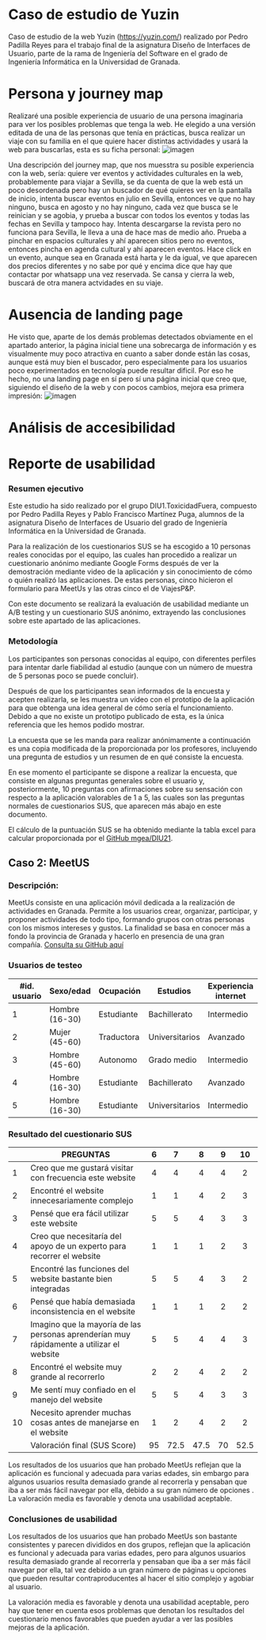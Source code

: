 # Caso de estudio de Yuzin
Caso de estudio de la web Yuzin (https://yuzin.com/) realizado por Pedro Padilla Reyes para el trabajo final de la asignatura Diseño de Interfaces de Usuario, parte de la rama de Ingeniería del Software en el grado de Ingeniería Informática en la Universidad de Granada.

# Persona y journey map
Realizaré una posible experiencia de usuario de una persona imaginaria para ver los posibles problemas que tenga la web.
He elegido a una versión editada de una de las personas que tenía en prácticas, busca realizar un viaje con su familia en el que quiere hacer distintas actividades y usará la web para buscarlas, esta es su ficha personal:
![imagen](https://user-images.githubusercontent.com/79611016/122656254-0c161380-d159-11eb-81bc-678deb626919.png)

Una descripción del journey map, que nos muesstra su posible experiencia con la web, sería: quiere ver eventos y actividades culturales en la web, probablemente para viajar a Sevilla, se da cuenta de que la web está un poco desordenada pero hay un buscador de qué quieres ver en la pantalla de inicio, intenta buscar eventos en julio en Sevilla, entonces ve que no hay ninguno, busca en agosto y no hay ninguno, cada vez que busca se le reinician y se agobia, y prueba a buscar con todos los eventos y todas las fechas en Sevilla y tampoco hay. Intenta descargarse la revista pero no funciona para Sevilla, le lleva a una de hace mas de medio año.  Prueba a pinchar en espacios culturales y ahí aparecen sitios pero no eventos, entonces pincha en agenda cultural y ahí aparecen eventos. 
Hace click en un evento, aunque sea en Granada está harta y le da igual, ve que aparecen dos precios diferentes y no sabe por qué y encima dice que hay que contactar por whatsapp una vez reservada. Se cansa y cierra la web, buscará de otra manera actvidades en su viaje.


# Ausencia de landing page
He visto que, aparte de los demás problemas detectados obviamente en el apartado anterior, la página inicial tiene una sobrecarga de información y es visualmente muy poco atractiva en cuanto a saber donde están las cosas, aunque está muy bien el buscador, pero especialmente para los usuarios poco experimentados en tecnología puede resultar dificil. Por eso he hecho, no una landing page en sí pero sí una página inicial que creo que, siguiendo el diseño de la web y con pocos cambios, mejora esa primera impresión:
![imagen](https://user-images.githubusercontent.com/79611016/122657531-8f893200-d164-11eb-9a9b-c5f6a4d74e11.png)

# Análisis de accesibilidad

# Reporte de usabilidad
### Resumen ejecutivo
  
   Este estudio ha sido realizado por el grupo DIU1.ToxicidadFuera, compuesto por Pedro Padilla Reyes y Pablo Francisco Martínez Puga, alumnos de la asignatura Diseño de Interfaces de Usuario del grado de Ingeniería Informática en la Universidad de Granada. 

  Para la realización de los cuestionarios SUS se ha escogido a 10 personas reales conocidas por el equipo, las cuales han procedido a realizar un cuestionario anónimo mediante Google Forms después de ver la demostración mediante video de la aplicación y sin conocimiento de cómo o quién realizó las aplicaciones. De estas personas, cinco hicieron el formulario para MeetUs y las otras cinco el de ViajesP&P.
  
  Con este documento se realizará la evaluación de usabilidad mediante un A/B testing y un cuestionario SUS anónimo, extrayendo las conclusiones sobre este apartado de las aplicaciones.
  
### Metodología

  Los participantes son personas conocidas al equipo, con diferentes perfiles para intentar darle fiabilidad al estudio (aunque con un número de muestra de 5 personas poco se puede concluir).

  Después de que los participantes sean informados de la encuesta y acepten realizarla, se les muestra un vídeo con el prototipo de la aplicación para que obtenga una idea general de cómo sería el funcionamiento. Debido a que no existe un prototipo publicado de esta, es la única referencia que les hemos podido mostrar.

  La encuesta que se les manda para realizar anónimamente a continuación es una copia modificada de la proporcionada por los profesores, incluyendo una pregunta de estudios y un resumen de en qué consiste la encuesta.

  En ese momento el participante se dispone a realizar la encuesta, que consiste en algunas preguntas generales sobre el usuario y, posteriormente, 10 preguntas con afirmaciones sobre su sensación con respecto a la aplicación valorables de 1 a 5, las cuales son las preguntas normales de cuestionarios SUS, que aparecen más abajo en este documento.

  El cálculo de la puntuación SUS se ha obtenido mediante la tabla excel para calcular proporcionada por el [GitHub mgea/DIU21](https://github.com/mgea/DIU21).


## Caso 2: MeetUS

### Descripción:
  MeetUs consiste en una aplicación móvil dedicada a la realización de actividades en Granada. Permite a los usuarios crear, organizar, participar, y proponer actividades de todo tipo, formando grupos con otras personas con los mismos intereses y gustos. La finalidad se basa en conocer más a fondo la provincia de Granada y hacerlo en presencia de una gran compañía. [Consulta su GitHub aquí](https://github.com/angelsc21/DIU21)

### Usuarios de testeo  
| #id. usuario | Sexo/edad      | Ocupación   | Estudios | Experiencia internet | Plataforma                          | Prototipo elegido | SUS score |
|--------------|----------------|-------------|----------------------------------------------------------------|----------------------|-------------------------------------|-------------------|-----------|
|            1 | Hombre (16-30) | Estudiante  |          Bachillerato                | Intermedio           | Windows, Android          | MeetUS            |  (95)    |
|            2 | Mujer (45-60)  | Traductora |           Universitarios                   | Avanzado             | Window, IOS, Tablet | MeetUS             | (72,5)|
|            3 | Hombre (45-60) | Autonomo|           Grado medio          | Intermedio                | Windows,Android                     | MeetUS             |  (47,5)    |
|            4 | Hombre (16-30)  | Estudiante  |          Bachillerato              | Avanzado           | Windows/Linux, Android |            MeetUS              |      (70)        |
|            5 | Hombre (16-30)  | Estudiante     |             Universitarios           | Intermedio           |  Windows, Android                     | MeetUS             | (52,5)    |


### Resultado del cuestionario SUS
|    | PREGUNTAS                                                                                |  6 | 7 | 8 | 9 | 10 |
|----|------------------------------------------------------------------------------------------|:--:|:--:|:--:|:--:|:--:|
|  1 | Creo que me gustará visitar con frecuencia este website                                  |  4 |  4 |  4 |  4 |  2 |
|  2 | Encontré el website innecesariamente complejo                                            |  1 |  1 |  4 |  2 |  3 |
|  3 | Pensé que era fácil utilizar este website                                                |  5 |  5 |  4 |  3 |  3 |
|  4 | Creo que necesitaría del apoyo de un experto para recorrer el website                    |  1 |  1 |  1 |  2 |  3 |
|  5 | Encontré las funciones del website bastante bien integradas                              |  5 |  5 |  4 |  3 |  2 |
|  6 | Pensé que había demasiada inconsistencia en el website                                   |  1 |  1 |  1 |  2 |  2 |
|  7 | Imagino que la mayoría de las personas aprenderían muy rápidamente a utilizar el website |  5 |  5 |  4 |  4 |  3 |
|  8 | Encontré el website muy grande al recorrerlo                                             |  2 |  2 |  4 |  2 |  2 |
|  9 | Me sentí muy confiado en el manejo del website                                           |  5 |  5 |  4 |  3 |  3 |
| 10 | Necesito aprender muchas cosas antes de manejarse en el website                          |  1 |  2 |  4 |  2 |  2 |
|    |                                                             Valoración final (SUS Score) | 95 | 72.5 | 47.5 | 70 | 52.5 |

  Los resultados de los usuarios que han probado MeetUs reflejan que la aplicación es funcional y adecuada para varias edades, sin embargo para algunos usuarios resulta demasiado grande al recorrerla y pensaban que iba a ser más fácil navegar por ella, debido a su gran número de opciones . La valoración media es favorable y denota una usabilidad aceptable.


### Conclusiones de usabilidad

  Los resultados de los usuarios que han probado MeetUs son bastante consistentes y parecen divididos en dos grupos, reflejan que la aplicación es funcional y adecuada para varias edades, pero para algunos usuarios resulta demasiado grande al recorrerla y pensaban que iba a ser más fácil navegar por ella, tal vez debido a un gran número de páginas u opciones que pueden resultar contraproducentes al hacer el sitio complejo y agobiar al usuario.
  
  La valoración media es favorable y denota una usabilidad aceptable, pero hay que tener en cuenta esos problemas que denotan los resultados del cuestionario menos favorables que pueden ayudar a ver las posibles mejoras de la aplicación.

